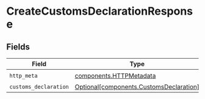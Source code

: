 # CreateCustomsDeclarationResponse


## Fields

| Field                                                                                    | Type                                                                                     | Required                                                                                 | Description                                                                              |
| ---------------------------------------------------------------------------------------- | ---------------------------------------------------------------------------------------- | ---------------------------------------------------------------------------------------- | ---------------------------------------------------------------------------------------- |
| `http_meta`                                                                              | [components.HTTPMetadata](../../models/components/httpmetadata.md)                       | :heavy_check_mark:                                                                       | N/A                                                                                      |
| `customs_declaration`                                                                    | [Optional[components.CustomsDeclaration]](../../models/components/customsdeclaration.md) | :heavy_minus_sign:                                                                       | N/A                                                                                      |
